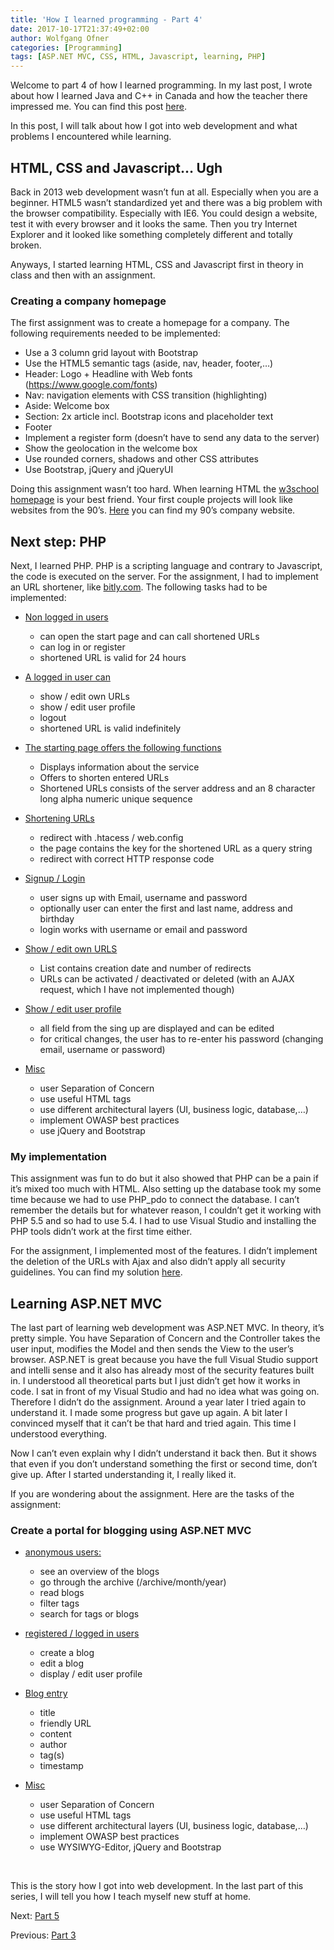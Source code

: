 ```yaml
---
title: 'How I learned programming - Part 4'
date: 2017-10-17T21:37:49+02:00
author: Wolfgang Ofner
categories: [Programming]
tags: [ASP.NET MVC, CSS, HTML, Javascript, learning, PHP]
---
```

Welcome to part 4 of how I learned programming. In my last post, I wrote about how I learned Java and C++ in Canada and how the teacher there impressed me. You can find this post <a href="http://www.programmingwithwolfgang.com/how-i-learned-programming-part-3/" target="_blank" rel="noopener">here</a>.

In this post, I will talk about how I got into web development and what problems I encountered while learning.

## HTML, CSS and Javascript&#8230; Ugh

Back in 2013 web development wasn&#8217;t fun at all. Especially when you are a beginner. HTML5 wasn&#8217;t standardized yet and there was a big problem with the browser compatibility. Especially with IE6. You could design a website, test it with every browser and it looks the same. Then you try Internet Explorer and it looked like something completely different and totally broken.

Anyways, I started learning HTML, CSS and Javascript first in theory in class and then with an assignment.

### Creating a company homepage

The first assignment was to create a homepage for a company. The following requirements needed to be implemented:

  * Use a 3 column grid layout with Bootstrap
  * Use the HTML5 semantic tags (aside, nav, header, footer,&#8230;)
  * Header: Logo + Headline with Web fonts  <span class="fontstyle0">(</span><span class="fontstyle0">https://www.google.com/fonts</span><span class="fontstyle0">)</span>
  * Nav: navigation elements with CSS transition (highlighting)
  * Aside: Welcome box
  * Section: 2x article incl. Bootstrap icons and placeholder text
  * Footer
  * Implement a register form (doesn&#8217;t have to send any data to the server)
  * Show the geolocation in the welcome box
  * Use rounded corners, shadows and other CSS attributes
  * Use Bootstrap, jQuery and jQueryUI

Doing this assignment wasn&#8217;t too hard. When learning HTML the <a href="https://www.w3schools.com/" target="_blank" rel="noopener">w3school homepage</a> is your best friend. Your first couple projects will look like websites from the 90&#8217;s. <a href="https://github.com/WolfgangOfner/Uni-CompanyHomepage" target="_blank" rel="noopener">Here</a> you can find my 90&#8217;s company website.

## Next step: PHP

Next, I learned PHP. PHP is a scripting language and contrary to Javascript, the code is executed on the server. For the assignment, I had to implement an URL shortener, like <a href="https://bitly.com/" target="_blank" rel="noopener">bitly.com</a>. The following tasks had to be implemented:

  * <span style="text-decoration: underline;">Non logged in users</span> 
      * can open the start page and can call shortened URLs
      * can log in or register
      * shortened URL is valid for 24 hours

  * <span style="text-decoration: underline;">A logged in user can</span> 
      * show / edit own URLs
      * show / edit user profile
      * logout
      * shortened URL is valid indefinitely

  * <span style="text-decoration: underline;">The starting page offers the following functions</span> 
      * Displays information about the service
      * Offers to shorten entered URLs
      * Shortened URLs consists of the server address and an 8 character long alpha numeric unique sequence

  * <span style="text-decoration: underline;">Shortening URLs</span> 
      * redirect with .htacess / web.config
      * the page contains the key for the shortened URL as a query string
      * redirect with correct HTTP response code

  * <span style="text-decoration: underline;">Signup / Login</span> 
      * user signs up with Email, username and password
      * optionally user can enter the first and last name, address and birthday
      * login works with username or email and password

  * <span style="text-decoration: underline;">Show / edit own URLS</span> 
      * List contains creation date and number of redirects
      * URLs can be activated / deactivated or deleted (with an AJAX request, which I have not implemented though)

  * <span style="text-decoration: underline;">Show / edit user profile</span> 
      * all field from the sing up are displayed and can be edited
      * for critical changes, the user has to re-enter his password (changing email, username or password)

  * <span style="text-decoration: underline;">Misc</span> 
      * user Separation of Concern
      * use useful HTML tags
      * use different architectural layers (UI, business logic, database,&#8230;)
      * implement OWASP best practices
      * use jQuery and Bootstrap

### My implementation

This assignment was fun to do but it also showed that PHP can be a pain if it&#8217;s mixed too much with HTML. Also setting up the database took my some time because we had to use PHP_pdo to connect the database. I can&#8217;t remember the details but for whatever reason, I couldn&#8217;t get it working with PHP 5.5 and so had to use 5.4. I had to use Visual Studio and installing the PHP tools didn&#8217;t work at the first time either.

For the assignment, I implemented most of the features. I didn&#8217;t implement the deletion of the URLs with Ajax and also didn&#8217;t apply all security guidelines. You can find my solution [here](https://github.com/WolfgangOfner/Uni-PHP-URL-Shortener).

## Learning ASP.NET MVC

The last part of learning web development was ASP.NET MVC. In theory, it&#8217;s pretty simple. You have Separation of Concern and the Controller takes the user input, modifies the Model and then sends the View to the user&#8217;s browser. ASP.NET is great because you have the full Visual Studio support and intelli sense and it also has already most of the security features built in. I understood all theoretical parts but I just didn&#8217;t get how it works in code. I sat in front of my Visual Studio and had no idea what was going on. Therefore I didn&#8217;t do the assignment. Around a year later I tried again to understand it. I made some progress but gave up again. A bit later I convinced myself that it can&#8217;t be that hard and tried again. This time I understood everything.

Now I can&#8217;t even explain why I didn&#8217;t understand it back then. But it shows that even if you don&#8217;t understand something the first or second time, don&#8217;t give up. After I started understanding it, I really liked it.

If you are wondering about the assignment. Here are the tasks of the assignment:

### Create a portal for blogging using ASP.NET MVC

  * <span style="text-decoration: underline;">anonymous users:</span> 
      * see an overview of the blogs
      * go through the archive (/archive/month/year)
      * read blogs
      * filter tags
      * search for tags or blogs

  * <span style="text-decoration: underline;">registered / logged in users</span> 
      * create a blog
      * edit a blog
      * display / edit user profile

  * <span style="text-decoration: underline;">Blog entry</span> 
      * title
      * friendly URL
      * content
      * author
      * tag(s)
      * timestamp

  * <span style="text-decoration: underline;">Misc</span> 
      * user Separation of Concern
      * use useful HTML tags
      * use different architectural layers (UI, business logic, database,&#8230;)
      * implement OWASP best practices
      * use <span class="fontstyle0">WYSIWYG-Editor,</span> jQuery and Bootstrap

&nbsp;

This is the story how I got into web development. In the last part of this series, I will tell you how I teach myself new stuff at home.

Next: <a href="http://www.programmingwithwolfgang.com/learned-programming-part-5/" target="_blank" rel="noopener">Part 5</a>

Previous: <a href="http://www.programmingwithwolfgang.com/how-i-learned-programming-part-3/" target="_blank" rel="noopener">Part 3</a>